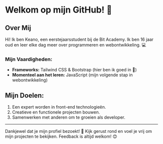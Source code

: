 # Welkom op mijn GitHub! 👋
## Over Mij
Hi! Ik ben Keano, een eerstejaarsstudent bij de Bit Academy. Ik ben 16 jaar oud en leer elke dag meer over programmeren en webontwikkeling. 💻

### Mijn Vaardigheden:
- **Frameworks:** Tailwind CSS & Bootstrap (hier ben ik goed in 💪)
- **Momenteel aan het leren:** JavaScript (mijn volgende stap in webontwikkeling)

## Mijn Doelen:
1. Een expert worden in front-end technologieën.
2. Creatieve en functionele projecten bouwen.
3. Samenwerken met anderen om te groeien als developer.

---

Dankjewel dat je mijn profiel bezoekt! 🎉 Kijk gerust rond en voel je vrij om mijn projecten te bekijken. Feedback is altijd welkom! 😊
